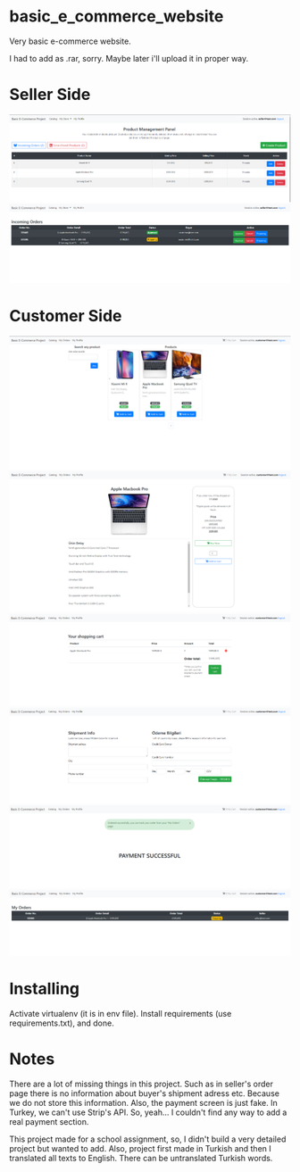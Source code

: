 # basic_e_commerce_website
Very basic e-commerce website.

I had to add as .rar, sorry. Maybe later i'll upload it in proper way.

# Seller Side
![...](seller1.png)
![...](seller2.png)

# Customer Side
![...](customer1.png)
![...](customer2.png)
![...](customer3.png)
![...](customer4.png)
![...](customer5.png)
![...](customer6.png)

# Installing
Activate virtualenv (it is in env file). Install requirements (use requirements.txt), and  done.

# Notes
There are a lot of missing things in this project. Such as in seller's order page there is no information about buyer's shipment adress etc. Because we do not store this information. Also, the payment screen is just fake. In Turkey, we can't use Strip's API. So, yeah... I couldn't find any way to add a real payment section.

This project made for a school assignment, so, I didn't build a very detailed project but wanted to add. Also, project first made in Turkish and then I translated all texts to English. There can be untranslated Turkish words.
